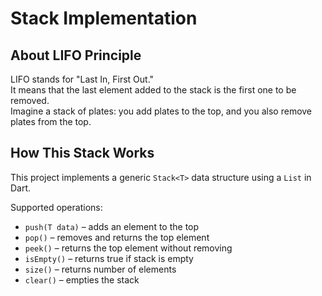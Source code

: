 # Stack<T> Implementation

## About LIFO Principle

LIFO stands for "Last In, First Out."  
It means that the last element added to the stack is the first one to be removed.  
Imagine a stack of plates: you add plates to the top, and you also remove plates from the top.

## How This Stack Works

This project implements a generic `Stack<T>` data structure using a `List` in Dart.

Supported operations:
- `push(T data)` – adds an element to the top
- `pop()` – removes and returns the top element
- `peek()` – returns the top element without removing
- `isEmpty()` – returns true if stack is empty
- `size()` – returns number of elements
- `clear()` – empties the stack

